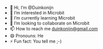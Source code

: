 - 👋 Hi, I’m @Duinkonijn
- 👀 I’m interested in Microbit
- 🌱 I’m currently learning Microbit
- 💞️ I’m looking to collaborate on Microbit
- 📫 How to reach me duinkonijn@gmail.com
- 😄 Pronouns: He
- ⚡ Fun fact: You tell me ;-) 

<!---
Duinkonijn/Duinkonijn is a ✨ special ✨ repository because its `README.md` (this file) appears on your GitHub profile.
You can click the Preview link to take a look at your changes.
--->
